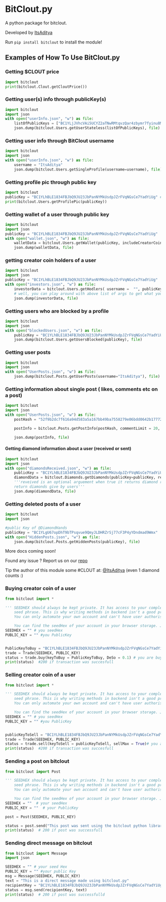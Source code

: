 # BitClout.py

A python package for bitclout.

Developed by [ItsAditya](https://bitclout.com/u/itsaditya)

Run `pip install bitclout` to install the module!

## Examples of How To Use BitClout.py

### Getting $CLOUT price

```python
import bitclout
print(bitclout.Clout.getCloutPrice())
```

### Getting user(s) info through publicKey(s)

```python
import bitclout
import json
with open("userInfo.json", "w") as file:
    listOfPublicKeys = ["BC1YLjJVhcVAi5UCYZ2aTNwRMtqvzQar4zbymr7fyinu8MsWLx2A1g1"] # you can pass multiple public key of users
    json.dump(bitclout.Users.getUserStateless(listOfPublicKeys), file)
```

### Getting user info through BitClout username

```python
import bitclout
import json
with open("userInfo.json", "w") as file:
    username = "ItsAditya" 
    json.dump(bitclout.Users.getSingleProfile(username=username), file) #you can also pass publicKey = "<public key of any user>" here instead of username just in case you want to get the profile info from public key
```

### Getting profile pic through public key

```python
import bitclout
publicKey = "BC1YLhBLE1834FBJbQ9JU23JbPanNYMkUsdpJZrFVqNGsCe7YadYiUg" # well, that's my (@ItsAditya) public key :)
print(bitclout.Users.getProfilePic(publicKey))
```

### Getting wallet of a user through public key

```python
import bitclout
import json
publicKey = "BC1YLhBLE1834FBJbQ9JU23JbPanNYMkUsdpJZrFVqNGsCe7YadYiUg" 
with open("wallet.json", "w") as file:
    walletData = bitclout.Users.getWallet(publicKey, includeCreatorCoin = True) # make includeCreatorCoin as false when you don't want to have creator coin investment in the response data
    json.dump(walletData, file)
```

### getting creator coin holders of a user

```python
import bitclout 
import json
publicKey = "BC1YLhBLE1834FBJbQ9JU23JbPanNYMkUsdpJZrFVqNGsCe7YadYiUg"
with open("investors.json", "w") as file:
    investorData = bitclout.Users.getHodlers( username =  "", publicKey= publicKey, lastPublicKey= "", numToFetch = 100, fetchAll = False)
    # well, you can play around with above list of args to get what you want :)
    json.dump(investorData, file) 
```

### Getting users who are blocked by a profile

```python
import bitclout
import json
with open("blockedUsers.json", "w") as file:
    publicKey = "BC1YLhBLE1834FBJbQ9JU23JbPanNYMkUsdpJZrFVqNGsCe7YadYiUg" # well, that's my (@ItsAditya) public key :)
    json.dump(bitclout.Users.getUsersBlocked(publicKey), file)
```

### Getting user posts

```python
import bitclout
import json
with open("UserPosts.json", "w") as file:
    json.dump(bitclout.Posts.getUserPosts(username="ItsAditya"), file)
```

### Getting information about single post ( likes, comments etc on a post)

```python
import bitclout
import json
with open("UserPosts.json", "w") as file:
    postHash = "52f9b2dc7f616a94d583a5a167bb49ba7558279e06bdd0642b1777246a6570a2" #the hash of the post. you can find this in post URL :)

    postInfo = bitclout.Posts.getPostInfo(postHash, commentLimit = 20, fetchParents = False, commentOffset = 0, addGlobalFeedBool = False, readerPublicKey = "BC1YLianxEsskKYNyL959k6b6UPYtRXfZs4MF3GkbWofdoFQzZCkJRB")

    json.dump(postInfo, file)
```

#### Getting diamond information about a user (received or sent)

```python
import bitclout
import json
with open("diamondsReceived.json", "w") as file:
    publicKey = "BC1YLhBLE1834FBJbQ9JU23JbPanNYMkUsdpJZrFVqNGsCe7YadYiUg"
    diamondData = bitclout.Diamonds.getDiamonds(publicKey=publicKey, received=True)
    '''reveived is an optional arguement when true it returns diamond received by users else
    return diamonds give by users'''
    json.dump(diamondData, file)
```

### Getting deleted posts of a user

```python
import bitclout
import json

#public Key of @DiamondHands
publicKey = "BC1YLgU67opDhT9bTPsqvue9QmyJLDHRZrSj77cF3P4yYDndmad9Wmx" 
with open("HiddenPosts.json", "w") as file:
    json.dump(bitclout.Posts.getHiddenPosts(publicKey), file)
```

More docs coming soon!

Found any issue ? Report us on our [repo](https://github.com/AdityaChaudhary0005/BitClout.py)

Tip the author of this module some #CLOUT at: [@ItsAditya](https://bitclout.com/u/ItsAditya) (even 1 diamond counts :)

### Buying creator coin of a user

```python
from bitclout import *

''' SEEDHEX should always be kept private. It has access to your complete wallet. It's kinda like
    seed phrase. This is why writing methods in backend isn't a good practice until we have derived keys.
    You can only automate your own account and can't have user authorisation. It is recommended to use test account while using write methods.

    You can find the seedHex of your account in your browser storage. Just open https://bitclout.com/ > Dev tools > Application > Storage > Local Storage > https://identity.bitclout.com > users > Select the public key with which you want to post > seedHex'''
SEEDHEX = "" # you seedHex
PUBLIC_KEY = "" #you PublicKey


PublicKeyToBuy = "BC1YLhBLE1834FBJbQ9JU23JbPanNYMkUsdpJZrFVqNGsCe7YadYiUg" 
trade = Trade(SEEDHEX, PUBLIC_KEY)
status = trade.buy(keyToBuy = PublicKeyToBuy, DeSo = 0.1) # you are buying 0.1 DeSO of the creator's coin
print(status)  #200 if transaction was succesfull
```

### Selling creator coin of a user

```python
from bitclout import *

''' SEEDHEX should always be kept private. It has access to your complete wallet. It's kinda like
    seed phrase. This is why writing methods in backend isn't a good practice until we have derived keys.
    You can only automate your own account and can't have user authorisation. It is recommended to use test account while using write methods.

    You can find the seedHex of your account in your browser storage. Just open https://bitclout.com/ > Dev tools > Application > Storage > Local Storage > https://identity.bitclout.com > users > Select the public key with which you want to post > seedHex'''
SEEDHEX = "" # you seedHex
PUBLIC_KEY = "" #you PublicKey


publicKeyToSell = "BC1YLhBLE1834FBJbQ9JU23JbPanNYMkUsdpJZrFVqNGsCe7YadYiUg" 
trade = Trade(SEEDHEX, PUBLIC_KEY)
status = trade.sell(keyToSell = publicKeyToSell, sellMax = True)# you are selling max coins of the creator
print(status)  #200 if transaction was succesfull
```

### Sending a post on bitclout

```python
from bitclout import Post

''' SEEDHEX should always be kept private. It has access to your complete wallet. It's kinda like
    seed phrase. This is why writing methods in backend isn't a good practice until we have derived keys.
    You can only automate your own account and can't have user authorisation. It is recommended to use test account while using write methods.

    You can find the seedHex of your account in your browser storage. Just open https://bitclout.com/ > Dev tools > Application > Storage > Local Storage > https://identity.bitclout.com > users > Select the public key with which you want to post > seedHex'''
SEEDHEX = ""  # your seedHex
PUBLIC_KEY = ""  # your PublicKey

post = Post(SEEDHEX, PUBLIC_KEY)

status = post.send("This post was sent using the bitclout python library 😎")
print(status)  # 200 if post was successfull
```

### Sending direct message on bitclout
```python
from bitclout import Message
import json

SEEDHEX = "" # your seed Hex
PUBLIC_KEY = "" #your public Key
msg = Message(SEEDHEX, PUBLIC_KEY)
text = "This is a direct message made using bitclout.py"
recipientKey = "BC1YLhBLE1834FBJbQ9JU23JbPanNYMkUsdpJZrFVqNGsCe7YadYiUg"
status = msg.send(recipientKey, text)
print(status)  # 200 if post was successfulld
```